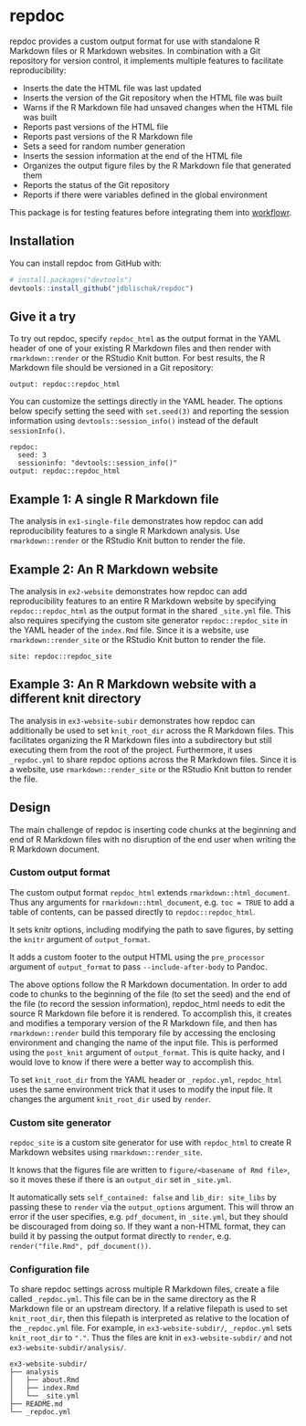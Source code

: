 # repdoc

repdoc provides a custom output format for use with standalone R Markdown files
or R Markdown websites. In combination with a Git repository for version
control, it implements multiple features to facilitate reproducibility:

* Inserts the date the HTML file was last updated
* Inserts the version of the Git repository when the HTML file was built
* Warns if the R Markdown file had unsaved changes when the HTML file was built
* Reports past versions of the HTML file
* Reports past versions of the R Markdown file
* Sets a seed for random number generation
* Inserts the session information at the end of the HTML file
* Organizes the output figure files by the R Markdown file that generated them
* Reports the status of the Git repository
* Reports if there were variables defined in the global environment

This package is for testing features before integrating them into
[workflowr](https://github.com/jdblischak/workflowr).

## Installation

You can install repdoc from GitHub with:

``` r
# install.packages("devtools")
devtools::install_github("jdblischak/repdoc")
```

## Give it a try

To try out repdoc, specify `repdoc_html` as the output format in the YAML header
of one of your existing R Markdown files and then render with
`rmarkdown::render` or the RStudio Knit button. For best results, the R Markdown
file should be versioned in a Git repository:

```
output: repdoc::repdoc_html
```

You can customize the settings directly in the YAML header. The options below
specify setting the seed with `set.seed(3)` and reporting the session
information using `devtools::session_info()` instead of the default
`sessionInfo()`.

```
repdoc:
  seed: 3
  sessioninfo: "devtools::session_info()"
output: repdoc::repdoc_html
```

## Example 1: A single R Markdown file

The analysis in `ex1-single-file` demonstrates how repdoc can add
reproducibility features to a single R Markdown analysis. Use
`rmarkdown::render` or the RStudio Knit button to render the file.

## Example 2: An R Markdown website

The analysis in `ex2-website` demonstrates how repdoc can add reproducibility
features to an entire R Markdown website by specifying `repdoc::repdoc_html` as
the output format in the shared `_site.yml` file. This also requires specifying
the custom site generator `repdoc::repdoc_site` in the YAML header of the
`index.Rmd` file. Since it is a website, use `rmarkdown::render_site` or the
RStudio Knit button to render the file.

```
site: repdoc::repdoc_site
```

## Example 3: An R Markdown website with a different knit directory

The analysis in `ex3-website-subir` demonstrates how repdoc can additionally be
used to set `knit_root_dir` across the R Markdown files. This facilitates
organizing the R Markdown files into a subdirectory but still executing them
from the root of the project. Furthermore, it uses `_repdoc.yml` to share repdoc
options across the R Markdown files. Since it is a website, use
`rmarkdown::render_site` or the RStudio Knit button to render the file.

## Design

The main challenge of repdoc is inserting code chunks at the beginning and end
of R Markdown files with no disruption of the end user when writing the R
Markdown document.

### Custom output format

The custom output format `repdoc_html` extends `rmarkdown::html_document`. Thus
any arguments for `rmarkdown::html_document`, e.g. `toc = TRUE` to add a table
of contents, can be passed directly to `repdoc::repdoc_html`.

It sets knitr options, including modifying the path to save figures, by setting
the `knitr` argument of `output_format`.

It adds a custom footer to the output HTML using the `pre_processor` argument
of `output_format` to pass `--include-after-body` to Pandoc.

The above options follow the R Markdown documentation. In order to add code to
chunks to the beginning of the file (to set the seed) and the end of the file
(to record the session information), repdoc_html needs to edit the source R
Markdown file before it is rendered. To accomplish this, it creates and modifies
a temporary version of the R Markdown file, and then has `rmarkdown::render`
build this temporary file by accessing the enclosing environment and changing
the name of the input file. This is performed using the `post_knit` argument of
`output_format`. This is quite hacky, and I would love to know if there were a
better way to accomplish this.

To set `knit_root_dir` from the YAML header or `_repdoc.yml`, `repdoc_html` uses
the same environment trick that it uses to modify the input file. It changes the
argument `knit_root_dir` used by `render`.

### Custom site generator

`repdoc_site` is a custom site generator for use with `repdoc_html` to create R
Markdown websites using `rmarkdown::render_site`.

It knows that the figures file are written to `figure/<basename of Rmd file>`,
so it moves these if there is an `output_dir` set in `_site.yml`.

It automatically sets `self_contained: false` and `lib_dir: site_libs` by
passing these to `render` via the `output_options` argument. This will throw an
error if the user specifies, e.g. `pdf_document`, in `_site.yml`, but they
should be discouraged from doing so. If they want a non-HTML format, they can
build it by passing the output format directly to `render`, e.g.
`render("file.Rmd", pdf_document())`.

### Configuration file

To share repdoc settings across multiple R Markdown files, create a file called
`_repdoc.yml`. This file can be in the same directory as the R Markdown file or
an upstream directory. If a relative filepath is used to set `knit_root_dir`,
then this filepath is interpreted as relative to the location of the
`_repdoc.yml` file. For example, in `ex3-website-subdir/`, `_repdoc.yml` sets
`knit_root_dir` to `"."`. Thus the files are knit in `ex3-website-subdir/` and
not `ex3-website-subdir/analysis/`.

```
ex3-website-subdir/
├── analysis
│   ├── about.Rmd
│   ├── index.Rmd
│   └── _site.yml
├── README.md
└── _repdoc.yml
```
